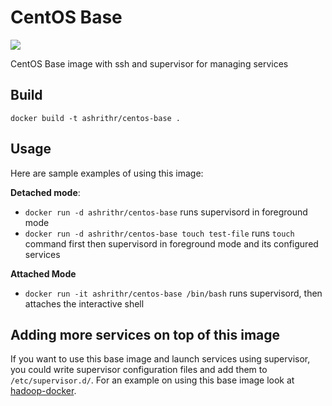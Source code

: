# CentOS Base

[![](https://badge.imagelayers.io/ashrithr/centos-base:latest.svg)](https://imagelayers.io/?images=ashrithr/centos-base:latest 'Get your own badge on imagelayers.io')

CentOS Base image with ssh and supervisor for managing services

## Build

```
docker build -t ashrithr/centos-base .
```

## Usage

Here are sample examples of using this image:

**Detached mode**: 
  
  * `docker run -d ashrithr/centos-base` runs supervisord in foreground mode
  * `docker run -d ashrithr/centos-base touch test-file` runs `touch` command first then supervisord in foreground mode and its configured services

**Attached Mode**

  * `docker run -it ashrithr/centos-base /bin/bash` runs supervisord, then attaches the interactive shell

## Adding more services on top of this image

If you want to use this base image and launch services using supervisor, you could write supervisor configuration files and add them to `/etc/supervisor.d/`. For an example on using this base image look at [hadoop-docker](https://github.com/ashrithr/docker-hadoop).